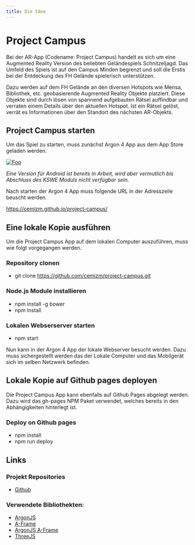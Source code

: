 ```yaml
---
title: Die Idee
---
```

# Project Campus
Bei der AR-App (Codename: Project Campus) handelt es sich um eine Augmented Reality 
Version des beliebten Geländespiels Schnitzeljagd. 
Das Umfeld des Spiels ist auf den Campus Minden begrenzt und soll die 
Erstis bei der Entdeckung des FH Gelände spielerisch unterstützen.

Dazu werden auf dem FH Gelände an den diversen Hotspots wie Mensa, Bibliothek, etc. 
geobasierende Augmented Reality Objekte platziert. Diese Objekte sind durch 
lösen von spannend aufgebauten Rätsel auffindbar und verraten einem Details 
über den aktuellen Hotspot. Ist ein Rätsel gelöst, verrät es 
Informationen über den Standort des nächsten AR-Objekts.


## Project Campus starten
Um das Spiel zu starten, muss zunächst Argon 4 App aus dem App Store geladen werden. 

[![Foo](http://linkmaker.itunes.apple.com/assets/shared/badges/de-de/appstore-lrg.svg)](https://itunes.apple.com/de/app/argon4/id1089308600?mt=8)

_Eine Version für Android ist bereits in Arbeit, wird aber vermutlich bis 
Abschluss des KSWE Moduls nicht verfügbar sein._

Nach starten der Argon 4 App muss folgende URL in der Adresszeile beuscht werden.

https://cemizm.github.io/project-campus/


## Eine lokale Kopie ausführen
Um die Project Campus App auf dem lokalen Computer auszuführen, 
muss wie folgt vorgegangen werden.

### Repository clonen
* git clone https://github.com/cemizm/project-campus.git

### Node.js Module installieren
* npm install -g bower
* npm install

### Lokalen Webserserver starten
* npm start

Nun kann in der Argon 4 App der lokale Webserver besucht werden. 
Dazu muss sichergestellt werden das der Lokale Computer und das 
Mobilgerät sich im selben Netzwerk befinden. 


## Lokale Kopie auf Github pages deployen
Die Project Campus App kann ebenfalls auf Github Pages abgelegt werden. 
Dazu wird das gh-pages NPM Paket verwendet, welches bereits 
in den Abhängigkeiten hinterlegt ist.  

### Deploy on Github pages

* npm install
* npm run deploy 

## Links

### Projekt Repositories
* [Github](https://github.com/cemizm/project-campus)

### Verwendete Bibliothekten:
* [ArgonJS](http://argonjs.io/)
* [A-Frame](https://aframe.io/)
* [ArgonJS A-Frame](https://github.com/argonjs/argon-aframe)
* [ThreeJS](https://threejs.org/)
